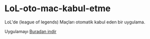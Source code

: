 # LoL-oto-mac-kabul-etme
LoL'de (league of legends) Maçları otomatik kabul eden bir uygulama.

Uygulamayı [Buradan indir](https://github.com/serrkoloji/LoL-oto-mac-kabul-etme/releases)
